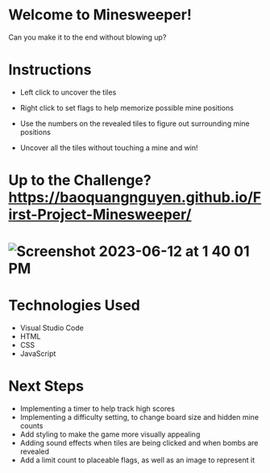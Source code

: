 # Welcome to Minesweeper!
Can you make it to the end without blowing up?
# Instructions
* Left click to uncover the tiles  

* Right click to set flags to help memorize possible mine positions 

* Use the numbers on the revealed tiles to figure out surrounding mine positions

* Uncover all the tiles without touching a mine and win!  

# Up to the Challenge? https://baoquangnguyen.github.io/First-Project-Minesweeper/
# ![Screenshot 2023-06-12 at 1 40 01 PM](https://github.com/BaoQuangNguyen/Project1/assets/133722378/d1a347ee-fe43-4627-81f1-9bdf6ba30ad1)

# Technologies Used
* Visual Studio Code 
* HTML 
* CSS 
* JavaScript

# Next Steps
* Implementing a timer to help track high scores 
* Implementing a difficulty setting, to change board size and hidden mine counts 
* Add styling to make the game more visually appealing 
* Adding sound effects when tiles are being clicked and when bombs are revealed 
* Add a limit count to placeable flags, as well as an image to represent it
